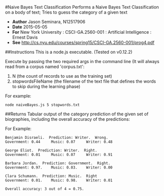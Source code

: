 #Naive Bayes Text Classification
Performs a Naive Bayes Text Classification on a body of text; 
Tries to guess the category of a given text

* **Author** Jason Seminara, N12517906 
* **Date** 2015-05-05
* **For** New York University : CSCI-GA.2560-001 : Artificial Intelligence : Ernest Davis
* **See** http://cs.nyu.edu/courses/spring15/CSCI-GA.2560-001/prog4.pdf



##Instructions
This is a node.js executable. (Tested on v0.12.2)

Execute by passing the two required args in the command line (It will always read from a corpus named 'corpus.txt':
1. N (the count of records to use as the training set)
2. stopwordsFileName (the filename of the text file that defines the words to skip during the learning phase)

For example:

    node naiveBayes.js 5 stopwords.txt



##Returns 
Tabular output of the category prediction of the given set of biographies, including the overall accuracy of the predictions:

For Example:


    Benjamin Disraeli.  Prediction: Writer.  Wrong.
    Government: 0.44     Music: 0.07     Writer: 0.48

    George Eliot.  Prediction: Writer.  Right.
    Government: 0.01     Music: 0.07     Writer: 0.91
    
    Barbara Jordan.  Prediction: Government.  Right.
    Government: 0.97.    Music: 0.03.    Writer: 0.00
    
    Clara Schumann.  Prediction: Music.  Right
    Government: 0.01.    Music: 0.98.    Writer: 0.01
    
    Overall accuracy: 3 out of 4 = 0.75.